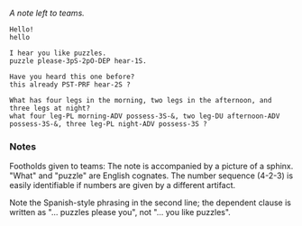 *A note left to teams.*

    Hello!
    hello
    
    I hear you like puzzles.
    puzzle please-3pS-2pO-DEP hear-1S.
    
    Have you heard this one before?
    this already PST-PRF hear-2S ?
    
    What has four legs in the morning, two legs in the afternoon, and three legs at night?
    what four leg-PL morning-ADV possess-3S-&, two leg-DU afternoon-ADV possess-3S-&, three leg-PL night-ADV possess-3S ?
    
### Notes

Footholds given to teams: The note is accompanied by a picture of a sphinx. "What" and "puzzle" are English cognates. The number sequence (4-2-3) is easily identifiable if numbers are given by a different artifact.

Note the Spanish-style phrasing in the second line; the dependent clause is written as "... puzzles please you", not "... you like puzzles".
